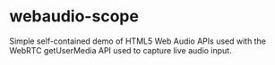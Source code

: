 # webaudio-scope
Simple self-contained demo of HTML5 Web Audio APIs used with the WebRTC  getUserMedia API used to capture live audio input.
